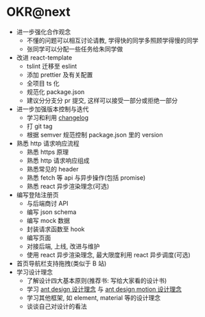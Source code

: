 # OKR@next

- 进一步强化合作观念
  - 不懂的问题可以相互讨论请教, 学得快的同学多照顾学得慢的同学
  - 张同学可以分配一些任务给朱同学做
- 改进 react-template
  - tslint 迁移至 eslint
  - 添加 prettier 及有关配置
  - 全项目 ts 化
  - 规范化 package.json
  - 建议分分支分 pr 提交, 这样可以接受一部分或拒绝一部分
- 进一步加强版本控制与迭代
  - 学习和利用 [changelog](https://keepachangelog.com/en/1.0.0/)
  - 打 git tag
  - 根据 semver 规范控制 package.json 里的 version
- 熟悉 http 请求响应流程
  - 熟悉 https 原理
  - 熟悉 http 请求响应组成
  - 熟悉常见的 header
  - 熟悉 fetch 等 api 与异步操作(包括 promise)  
  - 熟悉 react 异步渲染理念(可选)
- 编写登陆注册页
  - 与后端商讨 API
  - 编写 json schema
  - 编写 mock 数据
  - 封装请求函数至 hook
  - 编写页面
  - 对接后端, 上线, 改进与维护
  - 使用 react 异步渲染理念, 最大限度利用 react 异步调度(可选)
- 首页导航栏支持拖拽(类似于 B 站)
- 学习设计理念
  - 了解设计四大基本原则(推荐书: 写给大家看的设计书)
  - 学习 [ant design 设计理念](https://ant.design/docs/spec/introduce-cn) 与 [ant design motion 设计理念](https://motion.ant.design/language/basic-cn)
  - 学习其他框架, 如 element, material 等的设计理念
  - 谈谈自己对设计的看法
